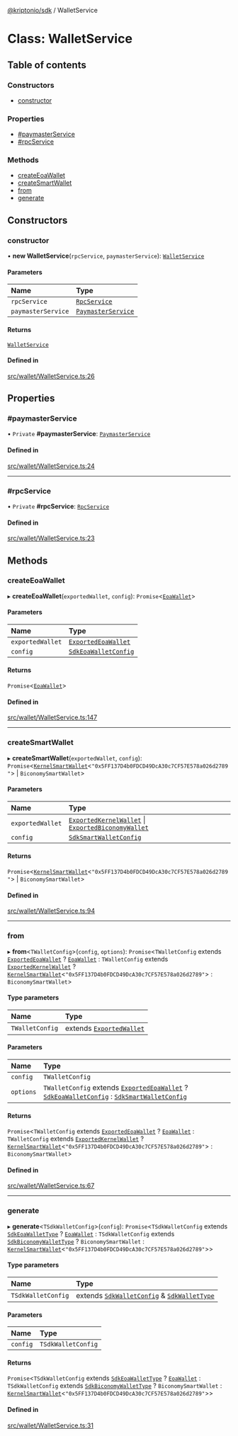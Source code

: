 [@kriptonio/sdk](../README.md) / WalletService

# Class: WalletService

## Table of contents

### Constructors

- [constructor](WalletService.md#constructor)

### Properties

- [#paymasterService](WalletService.md##paymasterservice)
- [#rpcService](WalletService.md##rpcservice)

### Methods

- [createEoaWallet](WalletService.md#createeoawallet)
- [createSmartWallet](WalletService.md#createsmartwallet)
- [from](WalletService.md#from)
- [generate](WalletService.md#generate)

## Constructors

### constructor

• **new WalletService**(`rpcService`, `paymasterService`): [`WalletService`](WalletService.md)

#### Parameters

| Name | Type |
| :------ | :------ |
| `rpcService` | [`RpcService`](RpcService.md) |
| `paymasterService` | [`PaymasterService`](PaymasterService.md) |

#### Returns

[`WalletService`](WalletService.md)

#### Defined in

[src/wallet/WalletService.ts:26](https://github.com/kriptonio/sdk/blob/6bbdedb/packages/sdk/src/wallet/WalletService.ts#L26)

## Properties

### #paymasterService

• `Private` **#paymasterService**: [`PaymasterService`](PaymasterService.md)

#### Defined in

[src/wallet/WalletService.ts:24](https://github.com/kriptonio/sdk/blob/6bbdedb/packages/sdk/src/wallet/WalletService.ts#L24)

___

### #rpcService

• `Private` **#rpcService**: [`RpcService`](RpcService.md)

#### Defined in

[src/wallet/WalletService.ts:23](https://github.com/kriptonio/sdk/blob/6bbdedb/packages/sdk/src/wallet/WalletService.ts#L23)

## Methods

### createEoaWallet

▸ **createEoaWallet**(`exportedWallet`, `config`): `Promise`\<[`EoaWallet`](EoaWallet.md)\>

#### Parameters

| Name | Type |
| :------ | :------ |
| `exportedWallet` | [`ExportedEoaWallet`](../README.md#exportedeoawallet) |
| `config` | [`SdkEoaWalletConfig`](../README.md#sdkeoawalletconfig) |

#### Returns

`Promise`\<[`EoaWallet`](EoaWallet.md)\>

#### Defined in

[src/wallet/WalletService.ts:147](https://github.com/kriptonio/sdk/blob/6bbdedb/packages/sdk/src/wallet/WalletService.ts#L147)

___

### createSmartWallet

▸ **createSmartWallet**(`exportedWallet`, `config`): `Promise`\<[`KernelSmartWallet`](KernelSmartWallet.md)\<``"0x5FF137D4b0FDCD49DcA30c7CF57E578a026d2789"``\> \| `BiconomySmartWallet`\>

#### Parameters

| Name | Type |
| :------ | :------ |
| `exportedWallet` | [`ExportedKernelWallet`](../README.md#exportedkernelwallet) \| [`ExportedBiconomyWallet`](../README.md#exportedbiconomywallet) |
| `config` | [`SdkSmartWalletConfig`](../README.md#sdksmartwalletconfig) |

#### Returns

`Promise`\<[`KernelSmartWallet`](KernelSmartWallet.md)\<``"0x5FF137D4b0FDCD49DcA30c7CF57E578a026d2789"``\> \| `BiconomySmartWallet`\>

#### Defined in

[src/wallet/WalletService.ts:94](https://github.com/kriptonio/sdk/blob/6bbdedb/packages/sdk/src/wallet/WalletService.ts#L94)

___

### from

▸ **from**\<`TWalletConfig`\>(`config`, `options`): `Promise`\<`TWalletConfig` extends [`ExportedEoaWallet`](../README.md#exportedeoawallet) ? [`EoaWallet`](EoaWallet.md) : `TWalletConfig` extends [`ExportedKernelWallet`](../README.md#exportedkernelwallet) ? [`KernelSmartWallet`](KernelSmartWallet.md)\<``"0x5FF137D4b0FDCD49DcA30c7CF57E578a026d2789"``\> : `BiconomySmartWallet`\>

#### Type parameters

| Name | Type |
| :------ | :------ |
| `TWalletConfig` | extends [`ExportedWallet`](../README.md#exportedwallet) |

#### Parameters

| Name | Type |
| :------ | :------ |
| `config` | `TWalletConfig` |
| `options` | `TWalletConfig` extends [`ExportedEoaWallet`](../README.md#exportedeoawallet) ? [`SdkEoaWalletConfig`](../README.md#sdkeoawalletconfig) : [`SdkSmartWalletConfig`](../README.md#sdksmartwalletconfig) |

#### Returns

`Promise`\<`TWalletConfig` extends [`ExportedEoaWallet`](../README.md#exportedeoawallet) ? [`EoaWallet`](EoaWallet.md) : `TWalletConfig` extends [`ExportedKernelWallet`](../README.md#exportedkernelwallet) ? [`KernelSmartWallet`](KernelSmartWallet.md)\<``"0x5FF137D4b0FDCD49DcA30c7CF57E578a026d2789"``\> : `BiconomySmartWallet`\>

#### Defined in

[src/wallet/WalletService.ts:67](https://github.com/kriptonio/sdk/blob/6bbdedb/packages/sdk/src/wallet/WalletService.ts#L67)

___

### generate

▸ **generate**\<`TSdkWalletConfig`\>(`config`): `Promise`\<`TSdkWalletConfig` extends [`SdkEoaWalletType`](../README.md#sdkeoawallettype) ? [`EoaWallet`](EoaWallet.md) : `TSdkWalletConfig` extends [`SdkBiconomyWalletType`](../README.md#sdkbiconomywallettype) ? `BiconomySmartWallet` : [`KernelSmartWallet`](KernelSmartWallet.md)\<``"0x5FF137D4b0FDCD49DcA30c7CF57E578a026d2789"``\>\>

#### Type parameters

| Name | Type |
| :------ | :------ |
| `TSdkWalletConfig` | extends [`SdkWalletConfig`](../README.md#sdkwalletconfig) & [`SdkWalletType`](../README.md#sdkwallettype) |

#### Parameters

| Name | Type |
| :------ | :------ |
| `config` | `TSdkWalletConfig` |

#### Returns

`Promise`\<`TSdkWalletConfig` extends [`SdkEoaWalletType`](../README.md#sdkeoawallettype) ? [`EoaWallet`](EoaWallet.md) : `TSdkWalletConfig` extends [`SdkBiconomyWalletType`](../README.md#sdkbiconomywallettype) ? `BiconomySmartWallet` : [`KernelSmartWallet`](KernelSmartWallet.md)\<``"0x5FF137D4b0FDCD49DcA30c7CF57E578a026d2789"``\>\>

#### Defined in

[src/wallet/WalletService.ts:31](https://github.com/kriptonio/sdk/blob/6bbdedb/packages/sdk/src/wallet/WalletService.ts#L31)
